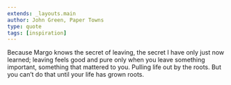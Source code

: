 ```yaml
---
extends: _layouts.main
author: John Green, Paper Towns
type: quote
tags: [inspiration]
---
```


Because Margo knows the secret of leaving, the secret I have only just now learned; leaving feels good and pure only when you leave something important, something that mattered to you. Pulling life out by the roots. But you can’t do that until your life has grown roots.